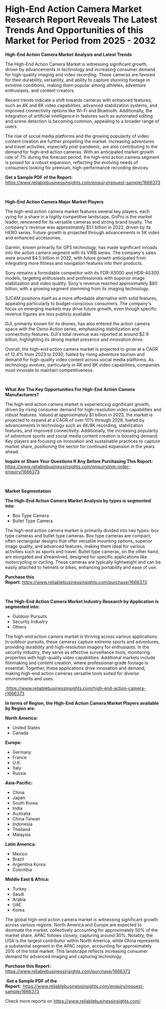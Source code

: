 <p><h1>High-End Action Camera Market Research Report Reveals The Latest Trends And Opportunities of this Market for Period from 2025 - 2032</h1></p><p><strong>High-End Action Camera Market Analysis and Latest Trends</strong></p>
<p><p>The High-End Action Camera Market is witnessing significant growth, driven by advancements in technology and increasing consumer demand for high-quality imaging and video recording. These cameras are favored for their durability, versatility, and ability to capture stunning footage in extreme conditions, making them popular among athletes, adventure enthusiasts, and content creators. </p><p>Recent trends indicate a shift towards cameras with enhanced features, such as 4K and 8K video capabilities, advanced stabilization systems, and improved connectivity options like Wi-Fi and Bluetooth. Additionally, the integration of artificial intelligence in features such as automated editing and scene detection is becoming common, appealing to a broader range of users.</p><p>The rise of social media platforms and the growing popularity of video content creation are further propelling the market. Increasing adventures and travel activities, especially post-pandemic, are also contributing to the demand for high-end action cameras. With an anticipated market growth rate of 7% during the forecast period, the high-end action camera segment is poised for a robust expansion, reflecting the evolving needs of consumers looking for premium, high-performance recording devices.</p></p>
<p><strong>Get a Sample PDF of the Report:&nbsp;</strong> <a href="https://www.reliablebusinessinsights.com/enquiry/request-sample/1666373?utm_campaign=3080&utm_medium=2&utm_source=Github&utm_content=ia&utm_term=23032025&utm_id=high-end-action-camera">https://www.reliablebusinessinsights.com/enquiry/request-sample/1666373</a></p>
<p>&nbsp;</p>
<p><strong>High-End Action Camera Major Market Players</strong></p>
<p><p>The high-end action camera market features several key players, each vying for a share in a highly competitive landscape. GoPro is the market leader, renowned for its versatile cameras and strong brand loyalty. The company's revenue was approximately $1.1 billion in 2022, driven by its HERO series. Future growth is projected through advancements in 5K video and enhanced accessories.</p><p>Garmin, known primarily for GPS technology, has made significant inroads into the action camera segment with its VIRB series. The company's sales were around $4.5 billion in 2022, with future growth anticipated from integrating more fitness and navigation features into their products.</p><p>Sony remains a formidable competitor with its FDR-X3000 and HDR-AS300 models, targeting enthusiasts and professionals with superior image stabilization and video quality. Sony's revenue reached approximately $80 billion, with a growing segment stemming from its imaging technology.</p><p>SJCAM positions itself as a more affordable alternative with solid features, appealing particularly to budget-conscious consumers. The company's focus on emerging markets may drive future growth, even though specific revenue figures are less publicly available.</p><p>DJI, primarily known for its drones, has also entered the action camera space with the Osmo Action series, emphasizing stabilization and connectivity features. DJI's total revenue was reported at around $2.9 billion, highlighting its strong market presence and innovation drive.</p><p>Overall, the high-end action camera market is projected to grow at a CAGR of 12.4% from 2023 to 2030, fueled by rising adventure tourism and demand for high-quality video content across social media platforms. As technology evolves, particularly in 4K and 8K video capabilities, companies must innovate to maintain competitiveness.</p></p>
<p>&nbsp;</p>
<p><strong>What Are The Key Opportunities For High-End Action Camera Manufacturers?</strong></p>
<p><p>The high-end action camera market is experiencing significant growth, driven by rising consumer demand for high-resolution video capabilities and robust features. Valued at approximately $1 billion in 2023, the market is projected to expand at a CAGR of over 10% through 2028, fueled by advancements in technology such as 4K/8K recording, stabilization features, and improved connectivity. Additionally, the increasing popularity of adventure sports and social media content creation is boosting demand. Key players are focusing on innovation and sustainable practices to capture market share, positioning the sector for continued expansion in the years ahead.</p></p>
<p><strong>Inquire or Share Your Questions If Any Before Purchasing This Report:</strong> <a href="https://www.reliablebusinessinsights.com/enquiry/pre-order-enquiry/1666373?utm_campaign=3080&utm_medium=2&utm_source=Github&utm_content=ia&utm_term=23032025&utm_id=high-end-action-camera">https://www.reliablebusinessinsights.com/enquiry/pre-order-enquiry/1666373</a></p>
<p>&nbsp;</p>
<p><strong>Market Segmentation</strong></p>
<p><strong>The High-End Action Camera Market Analysis by types is segmented into:</strong></p>
<p><ul><li>Box Type Camera</li><li>Bullet Type Camera</li></ul></p>
<p><p>The high-end action camera market is primarily divided into two types: box type cameras and bullet type cameras. Box type cameras are compact, often rectangular designs that offer versatile mounting options, superior image quality, and advanced features, making them ideal for various activities such as sports and travel. Bullet type cameras, on the other hand, are elongated and streamlined, designed for specific applications like motorcycling or cycling. These cameras are typically lightweight and can be easily attached to helmets or bikes, enhancing portability and ease of use.</p></p>
<p><strong>Purchase this Report:&nbsp;</strong><a href="https://www.reliablebusinessinsights.com/purchase/1666373?utm_campaign=3080&utm_medium=2&utm_source=Github&utm_content=ia&utm_term=23032025&utm_id=high-end-action-camera">https://www.reliablebusinessinsights.com/purchase/1666373</a></p>
<p>&nbsp;</p>
<p><strong>The High-End Action Camera Market Industry Research by Application is segmented into:</strong></p>
<p><ul><li>Outdoor Pursuits</li><li>Security Industry</li><li>Others</li></ul></p>
<p><p>The high-end action camera market is thriving across various applications. In outdoor pursuits, these cameras capture extreme sports and adventures, providing durability and high-resolution imagery for enthusiasts. In the security industry, they serve as effective surveillance tools, monitoring properties with high-quality video capabilities. Additional markets include filmmaking and content creation, where professional-grade footage is essential. Together, these applications drive innovation and demand, making high-end action cameras versatile tools suited for diverse environments and uses.</p></p>
<p><a href="https://www.reliablebusinessinsights.com/high-end-action-camera-r1666373?utm_campaign=3080&utm_medium=2&utm_source=Github&utm_content=ia&utm_term=23032025&utm_id=high-end-action-camera">&nbsp;https://www.reliablebusinessinsights.com/high-end-action-camera-r1666373</a></p>
<p><strong>In terms of Region, the High-End Action Camera Market Players available by Region are:</strong></p>
<p>
    <p> <strong> North America: </strong>
        <ul>
            <li>United States</li>
            <li>Canada</li>
        </ul>
        </p> 
    <p> <strong> Europe: </strong>
        <ul>
            <li>Germany</li>
            <li>France</li>
            <li>U.K.</li>
            <li>Italy</li>
            <li>Russia</li>
        </ul>
        </p> 
    <p> <strong> Asia-Pacific: </strong>
        <ul>
            <li>China</li>
            <li>Japan</li>
            <li>South Korea</li>
            <li>India</li>
            <li>Australia</li>
            <li>China Taiwan</li>
            <li>Indonesia</li>
            <li>Thailand</li>
            <li>Malaysia</li>
        </ul>
        </p> 
    <p> <strong> Latin America: </strong>
        <ul>
            <li>Mexico</li>
            <li>Brazil</li>
            <li>Argentina Korea</li>
            <li>Colombia</li>
        </ul>
        </p> 
    <p> <strong> Middle East & Africa: </strong>
        <ul>
            <li>Turkey</li>
            <li>Saudi</li>
            <li>Arabia</li>
            <li>UAE</li>
            <li>Korea</li>
        </ul>
    </p>
    </p>
<p><p>The global high-end action camera market is witnessing significant growth across various regions. North America and Europe are expected to dominate the market, collectively accounting for approximately 50% of the market share. APAC follows closely, capturing around 30%. Notably, the USA is the largest contributor within North America, while China represents a substantial segment in the APAC region, accounting for approximately 20% of the total market. This landscape reflects increasing consumer demand for advanced imaging and capturing technology.</p></p>
<p><strong>Purchase this Report: </strong><a href="https://www.reliablebusinessinsights.com/purchase/1666373?utm_campaign=3080&utm_medium=2&utm_source=Github&utm_content=ia&utm_term=23032025&utm_id=high-end-action-camera">https://www.reliablebusinessinsights.com/purchase/1666373</a></p>
<p>&nbsp;<strong>Get a Sample PDF of the Report:&nbsp;&nbsp;</strong><a href="https://www.reliablebusinessinsights.com/enquiry/request-sample/1666373?utm_campaign=3080&utm_medium=2&utm_source=Github&utm_content=ia&utm_term=23032025&utm_id=high-end-action-camera">https://www.reliablebusinessinsights.com/enquiry/request-sample/1666373</a></p>
<p><strong></strong></p>
<p>Check more reports on <a href="https://www.reliablebusinessinsights.com/?utm_campaign=3080&utm_medium=2&utm_source=Github&utm_content=ia&utm_term=23032025&utm_id=high-end-action-camera">https://www.reliablebusinessinsights.com/</a></p>